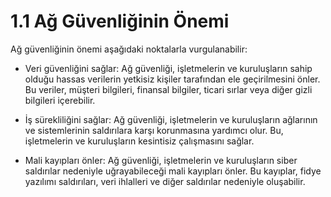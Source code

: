# 1.1 Ağ Güvenliğinin Önemi

Ağ güvenliğinin önemi aşağıdaki noktalarla vurgulanabilir:

- Veri güvenliğini sağlar: Ağ güvenliği, işletmelerin ve kuruluşların sahip olduğu hassas verilerin yetkisiz kişiler tarafından ele geçirilmesini önler. Bu veriler, müşteri bilgileri, finansal bilgiler, ticari sırlar veya diğer gizli bilgileri içerebilir.

- İş sürekliliğini sağlar: Ağ güvenliği, işletmelerin ve kuruluşların ağlarının ve sistemlerinin saldırılara karşı korunmasına yardımcı olur. Bu, işletmelerin ve kuruluşların kesintisiz çalışmasını sağlar.

- Mali kayıpları önler: Ağ güvenliği, işletmelerin ve kuruluşların siber saldırılar nedeniyle uğrayabileceği mali kayıpları önler. Bu kayıplar, fidye yazılımı saldırıları, veri ihlalleri ve diğer saldırılar nedeniyle oluşabilir.
